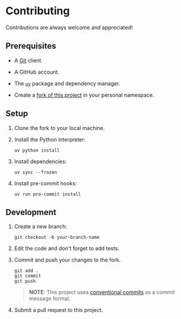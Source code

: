 # Contributing

Contributions are always welcome and appreciated!

## Prerequisites

* A [Git][git] client.

* A GitHub account.

* The [`uv`][uv-setup] package and dependency manager.

* Create a [fork of this project][fork] in your personal namespace.

## Setup

1. Clone the fork to your local machine.

1. Install the Python interpreter:

    ```shell
    uv python install
    ```

1. Install dependencies:

    ```shell
    uv sync --frozen
    ```

1. Install pre-commit hooks:

    ```shell
    uv run pre-commit install
    ```

## Development

1. Create a new branch:

    ```shell
    git checkout -b your-branch-name
    ```

1. Edit the code and don't forget to add tests.

1. Commit and push your changes to the fork.

    ```shell
    git add .
    git commit
    git push
    ```

    > **NOTE**: This project uses [conventional commits][conventional-commits] as a commit message format.

1. Submit a pull request to this project.

[conventional-commits]: https://www.conventionalcommits.org
[fork]: https://github.com/copier-org/jinja2-copier-extension/fork
[git]: https://git-scm.com
[uv-setup]: https://docs.astral.sh/uv/getting-started/installation/
